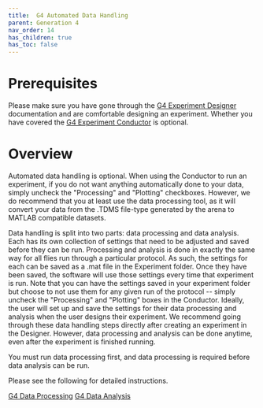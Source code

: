 ```yaml
---
title:  G4 Automated Data Handling
parent: Generation 4
nav_order: 14
has_children: true
has_toc: false
---
```


# Prerequisites

Please make sure you have gone through the [G4 Experiment Designer](G4_Designer_Manual.md) documentation and are comfortable designing an experiment. Whether you have covered the [G4 Experiment Conductor](G4_Conductor_Manual.md) is optional.

# Overview

Automated data handling is optional. When using the Conductor to run an experiment, if you do not want anything automatically done to your data, simply uncheck the "Processing" and "Plotting" checkboxes. However, we do recommend that you at least use the data processing tool, as it will convert your data from the .TDMS file-type generated by the arena to MATLAB compatible datasets.

Data handling is split into two parts: data processing and data analysis. Each has its own collection of settings that need to be adjusted and saved before they can be run. Processing and analysis is done in exactly the same way for all flies run through a particular protocol. As such, the settings for each can be saved as a .mat file in the Experiment folder. Once they have been saved, the software will use those settings every time that experiment is run. Note that you can have the settings saved in your experiment folder but choose to not use them for any given run of the protocol -- simply uncheck the "Processing" and "Plotting" boxes in the Conductor. Ideally, the user will set up and save the settings for their data processing and analysis when the user designs their experiment. We recommend going through these data handling steps directly after creating an experiment in the Designer. However, data processing and analysis can be done anytime, even after the experiment is finished running.

You must run data processing first, and data processing is required before data analysis can be run.

Please see the following for detailed instructions.

[G4 Data Processing](tut_data_processing.md)
[G4 Data Analysis](Data_analysis_documentation.md)
